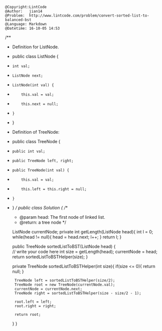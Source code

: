 ```
@Copyright:LintCode
@Author:   jian14
@Problem:  http://www.lintcode.com/problem/convert-sorted-list-to-balanced-bst
@Language: Markdown
@Datetime: 16-10-05 14:53
```

/**
 * Definition for ListNode.
 * public class ListNode {
 *     int val;
 *     ListNode next;
 *     ListNode(int val) {
 *         this.val = val;
 *         this.next = null;
 *     }
 * }
 * Definition of TreeNode:
 * public class TreeNode {
 *     public int val;
 *     public TreeNode left, right;
 *     public TreeNode(int val) {
 *         this.val = val;
 *         this.left = this.right = null;
 *     }
 * }
 */ 
public class Solution {
    /**
     * @param head: The first node of linked list.
     * @return: a tree node
     */
    
    ListNode currentNode;
    private int getLength(ListNode head){
        int l = 0;
        while(head != null){
            head = head.next;
            l++;
        }
        return l;
    } 
     
    public TreeNode sortedListToBST(ListNode head) {  
        // write your code here
        int size = getLength(head);
        currentNode = head;
        return sortedListToBSTHelper(size);
    }
    
    private TreeNode sortedListToBSTHelper(int size){
        if(size <= 0){
            return null;
        }
        
        TreeNode left = sortedListToBSTHelper(size/2);
        TreeNode root = new TreeNode(currentNode.val);
        currentNode = currentNode.next;
        TreeNode right = sortedListToBSTHelper(size - size/2 - 1);
        
        root.left = left;
        root.right = right;
        
        return root;
    }
}
